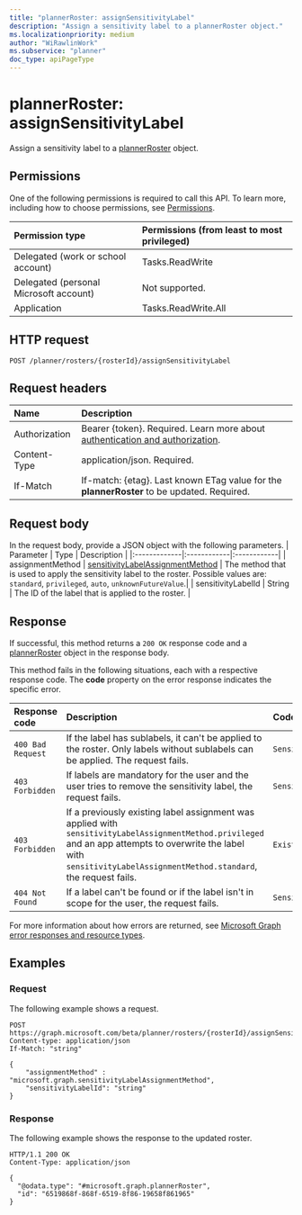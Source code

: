 ```yaml
---
title: "plannerRoster: assignSensitivityLabel"
description: "Assign a sensitivity label to a plannerRoster object."
ms.localizationpriority: medium
author: "WiRawlinWork"
ms.subservice: "planner"
doc_type: apiPageType
---
```


# plannerRoster: assignSensitivityLabel

Assign a sensitivity label to a [plannerRoster](../resources/plannerroster.md) object.

## Permissions
One of the following permissions is required to call this API. To learn more, including how to choose permissions, see [Permissions](/graph/permissions-reference).

|Permission type      | Permissions (from least to most privileged)              |
|:--------------------|:---------------------------------------------------------|
|Delegated (work or school account) | Tasks.ReadWrite    |
|Delegated (personal Microsoft account) | Not supported.    |
|Application | Tasks.ReadWrite.All |

## HTTP request

<!-- { "blockType": "ignored" } -->
```http
POST /planner/rosters/{rosterId}/assignSensitivityLabel
```
## Request headers

|Name|Description|
|:---|:---|
|Authorization|Bearer {token}. Required. Learn more about [authentication and authorization](/graph/auth/auth-concepts).|
|Content-Type|application/json. Required.|
|If-Match|If-match: {etag}. Last known ETag value for the **plannerRoster** to be updated. Required.|

## Request body

In the request body, provide a JSON object with the following parameters.
| Parameter    | Type        | Description |
|:-------------|:------------|:------------|
| assignmentMethod | [sensitivityLabelAssignmentMethod](../resources/sensitivitylabelassignment.md#sensitivitylabelassignmentmethod-values) | The method that is used to apply the sensitivity label to the roster. Possible values are: `standard`, `privileged`, `auto`, `unknownFutureValue`.|
| sensitivityLabelId | String | The ID of the label that is applied to the roster. |

## Response

If successful, this method returns a `200 OK` response code and a [plannerRoster](../resources/plannerroster.md) object in the response body.

This method fails in the following situations, each with a respective response code. The **code** property on the error response indicates the specific error.

| Response code | Description | Code property value |
|:------|:-----|:-----|
| `400 Bad Request`| If the label has sublabels, it can't be applied to the roster. Only labels without sublabels can be applied. The request fails.  | `SensitivityLabelHasSublabels` |
| `403 Forbidden` | If labels are mandatory for the user and the user tries to remove the sensitivity label, the request fails. | `SensitivityLabelsAreMandatory` |
| `403 Forbidden`  | If a previously existing label assignment was applied with `sensitivityLabelAssignmentMethod.privileged` and an app attempts to overwrite the label with `sensitivityLabelAssignmentMethod.standard`, the request fails. | `ExistingSensitivityLabelWasAppliedWithPrivilegedMethod` |
| `404 Not Found`  | If a label can't be found or if the label isn't in scope for the user, the request fails.                                                                                                                                         | `SensitivityLabelNotFound`  |

For more information about how errors are returned, see [Microsoft Graph error responses and resource types](/graph/errors).

## Examples

### Request
The following example shows a request. 
<!-- {
  "blockType": "request",
  "name": "assign_sensitivitylabel_to_roster_"
}
-->

```http
POST https://graph.microsoft.com/beta/planner/rosters/{rosterId}/assignSensitivityLabel
Content-type: application/json
If-Match: "string"

{
    "assignmentMethod" : "microsoft.graph.sensitivityLabelAssignmentMethod",
    "sensitivityLabelId": "string"
}
```

### Response

The following example shows the response to the updated roster.

<!-- {
  "blockType": "response",
  "truncated": true,
  "name": "assign_sensitivitylabel_to_roster_",
  "@odata.type": "microsoft.graph.plannerRoster"
}
-->
``` http
HTTP/1.1 200 OK
Content-Type: application/json

{
  "@odata.type": "#microsoft.graph.plannerRoster",
  "id": "6519868f-868f-6519-8f86-19658f861965"
}
```

